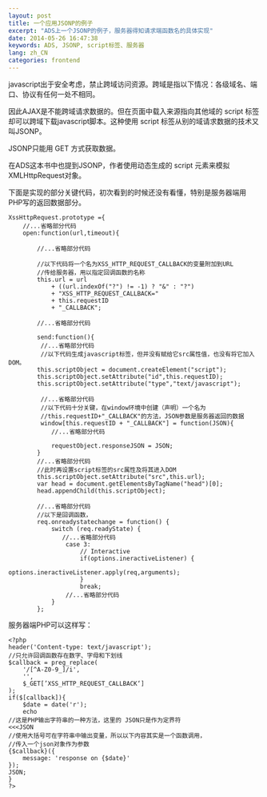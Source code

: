 ```yaml
---
layout: post
title: 一个应用JSONP的例子
excerpt: "ADS上一个JSONP的例子，服务器得知请求端函数名的具体实现"
date: 2014-05-26 16:47:38
keywords: ADS, JSONP, script标签、服务器
lang: zh_CN
categories: frontend
---
```

javascript出于安全考虑，禁止跨域访问资源。跨域是指以下情况：各级域名、端口、协议有任何一处不相同。

因此AJAX是不能跨域请求数据的。但在页面中载入来源指向其他域的 script 标签却可以跨域下载javascript脚本。这种使用 script 标签从别的域请求数据的技术又叫JSONP。

JSONP只能用 GET 方式获取数据。

在ADS这本书中也提到JSONP，作者使用动态生成的 script 元素来模拟XMLHttpRequest对象。

下面是实现的部分关键代码，初次看到的时候还没有看懂，特别是服务器端用PHP写的返回数据部分。

	
    XssHttpRequest.prototype ={
    	//...省略部分代码
    	open:function(url,timeout){

            //...省略部分代码
            
            //以下代码将一个名为XSS_HTTP_REQUEST_CALLBACK的变量附加到URL
            //传给服务器，用以指定回调函数的名称
			this.url = url
				+ ((url.indexOf("?") != -1) ? "&" : "?")
				+ "XSS_HTTP_REQUEST_CALLBACK="
				+ this.requestID
				+ "_CALLBACK";
                
            //...省略部分代码
            
            send:function(){
			 //...省略部分代码
             //以下代码生成javascript标签，但并没有赋给它src属性值，也没有将它加入DOM。
			this.scriptObject = document.createElement("script");
			this.scriptObject.setAttribute("id",this.requestID);
			this.scriptObject.setAttribute("type","text/javascript");
            
             //...省略部分代码
             //以下代码十分关键，在window环境中创建（声明）一个名为
             //this.requestID+"_CALLBACK"的方法，JSON参数是服务器返回的数据
             window[this.requestID + "_CALLBACK"] = function(JSON){
				//...省略部分代码

				requestObject.responseJSON = JSON;
			}
			//...省略部分代码
            //此时再设置script标签的src属性及将其进入DOM
			this.scriptObject.setAttribute("src",this.url);
			var head = document.getElementsByTagName("head")[0];
			head.appendChild(this.scriptObject);
            
            //...省略部分代码
            //以下是回调函数，
            req.onreadystatechange = function() {
                switch (req.readyState) {
                   //...省略部分代码
                    case 3:
                        // Interactive
                        if(options.ineractiveListener) {
                            options.ineractiveListener.apply(req,arguments);
                        }
                        break;
					//...省略部分代码
                }
            };
            
服务器端PHP可以这样写：
	
    <?php
    header('Content-type: text/javascript');
    //只允许回调函数存在数字、字母和下划线
    $callback = preg_replace(
    	'/[^A-Z0-9_]/i',
        '',
        $_GET[’XSS_HTTP_REQUEST_CALLBACK‘]
    );
    if($[callback]){
    	$date = date('r');
        echo
    //这是PHP输出字符串的一种方法，这里的 JSON只是作为定界符
    <<<JSON
    //使用大括号可在字符串中输出变量，所以以下内容其实是一个函数调用，
    //传入一个json对象作为参数
    {$callback}({
    	message: 'response on {$date}'
    });
    JSON;
    }
    ?>
                